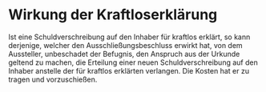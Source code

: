 # Wirkung der Kraftloserklärung

Ist eine Schuldverschreibung auf den Inhaber für kraftlos erklärt, so kann derjenige, welcher den Ausschließungsbeschluss erwirkt hat, von dem Aussteller, unbeschadet der Befugnis, den Anspruch aus der Urkunde geltend zu machen, die Erteilung einer neuen Schuldverschreibung auf den Inhaber anstelle der für kraftlos erklärten verlangen. Die Kosten hat er zu tragen und vorzuschießen.